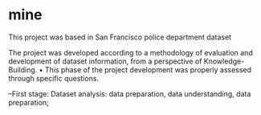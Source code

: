 # mine

This project was based in San Francisco police department dataset

The project was developed according to a methodology of evaluation and development of dataset information, from a perspective of
Knowledge-Building.
• This phase of the project development was properly assessed through specific questions.

–First stage: Dataset analysis: data preparation, data understanding,
data preparation;
